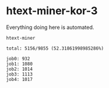 # htext-miner-kor-3

Everything doing here is automated.

```
htext-miner

total: 5156/9855 (52.31861998985286%)

job0: 932
job1: 1080
job2: 1014
job3: 1113
job4: 1017
```